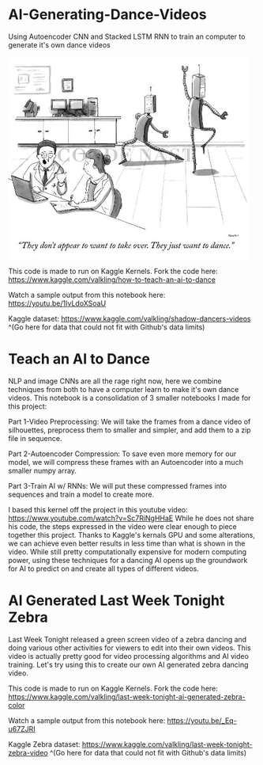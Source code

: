 # AI-Generating-Dance-Videos
Using Autoencoder CNN and Stacked LSTM RNN to train an computer to generate it's own dance videos

![alt text](https://github.com/PatrickBD/AI-Generating-Dance-Videos/blob/master/Dance_Robots_Comic.jpg)

This code is made to run on Kaggle Kernels. Fork the code here: https://www.kaggle.com/valkling/how-to-teach-an-ai-to-dance

Watch a sample output from this notebook here: https://youtu.be/1IvLdoXSoaU

Kaggle dataset: https://www.kaggle.com/valkling/shadow-dancers-videos
^(Go here for data that could not fit with Github's data limits)

# Teach an AI to Dance

NLP and image CNNs are all the rage right now, here we combine techniques from both to have a computer learn to make it's own dance videos. This notebook is a consolidation of 3 smaller notebooks I made for this project:

Part 1-Video Preprocessing: We will take the frames from a dance video of silhouettes, preprocess them to smaller and simpler, and add them to a zip file in sequence.

Part 2-Autoencoder Compression: To save even more memory for our model, we will compress these frames with an Autoencoder into a much smaller numpy array.

Part 3-Train AI w/ RNNs: We will put these compressed frames into sequences and train a model to create more.

I based this kernel off the project in this youtube video: https://www.youtube.com/watch?v=Sc7RiNgHHaE While he does not share his code, the steps expressed in the video were clear enough to piece together this project. Thanks to Kaggle's kernals GPU and some alterations, we can achieve even better results in less time than what is shown in the video. While still pretty computationally expensive for modern computing power, using these techniques for a dancing AI opens up the groundwork for AI to predict on and create all types of different videos.

# AI Generated Last Week Tonight Zebra

Last Week Tonight released a green screen video of a zebra dancing and doing various other activities for viewers to edit into their own videos. This video is actually pretty good for video processing algorithms and AI video training. Let's try using this to create our own AI generated zebra dancing video.

This code is made to run on Kaggle Kernels. Fork the code here: https://www.kaggle.com/valkling/last-week-tonight-ai-generated-zebra-color

Watch a sample output from this notebook here: https://youtu.be/_Eq-u67ZJRI

Kaggle Zebra dataset: https://www.kaggle.com/valkling/last-week-tonight-zebra-video
^(Go here for data that could not fit with Github's data limits)
